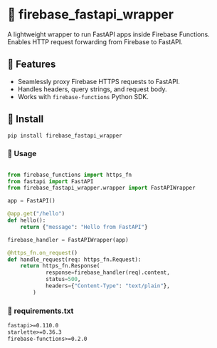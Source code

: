 # 🔄 firebase_fastapi_wrapper

A lightweight wrapper to run FastAPI apps inside Firebase Functions. Enables HTTP request forwarding from Firebase to FastAPI.

## 🚀 Features

- Seamlessly proxy Firebase HTTPS requests to FastAPI.
- Handles headers, query strings, and request body.
- Works with `firebase-functions` Python SDK.

## 🧩 Install

```bash
pip install firebase_fastapi_wrapper
```
### 🔧 Usage

```python

from firebase_functions import https_fn
from fastapi import FastAPI
from firebase_fastapi_wrapper.wrapper import FastAPIWrapper

app = FastAPI()

@app.get("/hello")
def hello():
    return {"message": "Hello from FastAPI"}

firebase_handler = FastAPIWrapper(app)

@https_fn.on_request()
def handle_request(req: https_fn.Request):
    return https_fn.Response(
            response=firebase_handler(req).content,
            status=500,
            headers={"Content-Type": "text/plain"},
        )
```
### 📄 requirements.txt
```txt
fastapi>=0.110.0
starlette>=0.36.3
firebase-functions>=0.2.0
```
